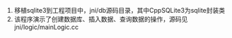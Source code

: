1. 移植sqlite3到工程项目中，jni/db源码目录，其中CppSQLite3为sqlite封装类
2. 该程序演示了创建数据库、插入数据、查询数据的操作，源码见jni/logic/mainLogic.cc
